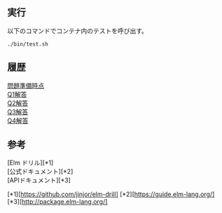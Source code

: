 
## 実行

以下のコマンドでコンテナ内のテストを呼び出す。

```
./bin/test.sh
```


## 履歴

[問題準備時点](https://github.com/hibohiboo/develop/blob/496ec091e1b14d41c29492ec9e95cb8227fbccf2/tutorial/lesson/elm/elm-drill/)  
[Q1解答](https://github.com/hibohiboo/develop/blob/c7aa61142463f7cdc037c728e325516f229dbb16/tutorial/lesson/elm/elm-drill/)  
[Q2解答](https://github.com/hibohiboo/develop/blob/3ab6092b3f3d1de0a7c6a43b2dacf15c9bb24bd7/tutorial/lesson/elm/elm-drill/)  
[Q3解答](https://github.com/hibohiboo/develop/blob/efeb286c46dca8f8cb80586d60169298803c438e/tutorial/lesson/elm/elm-drill/)  
[Q4解答](https://github.com/hibohiboo/develop/blob/ac86e48c2cad9e483c818ef50cf1996f80c6d26d/tutorial/lesson/elm/elm-drill/)  


## 参考

[Elm ドリル][*1]  
[公式ドキュメント][*2]  
[APIドキュメント][*3]  

[*1][https://github.com/jinjor/elm-drill]
[*2][https://guide.elm-lang.org/]
[*3][http://package.elm-lang.org/]

